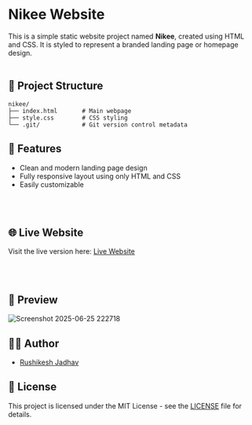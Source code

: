 
# Nikee Website

This is a simple static website project named **Nikee**, created using HTML and CSS. It is styled to represent a branded landing page or homepage design.
<br>
<br>

## 📁 Project Structure

```
nikee/
├── index.html       # Main webpage
├── style.css        # CSS styling
└── .git/            # Git version control metadata
```

## 🚀 Features

- Clean and modern landing page design
- Fully responsive layout using only HTML and CSS
- Easily customizable


<br>
<br>

## 🌐 Live Website

Visit the live version here: [Live Website](https://rushikeshjadhav2004.github.io/Nike_Clone/)

<br>
<br>

## 📸 Preview

![Screenshot 2025-06-25 222718](https://github.com/user-attachments/assets/ba377ab7-0b01-4574-b772-f496514cd065)

## 🧑‍💻 Author

- [Rushikesh Jadhav](https://github.com/RushikeshJadhav2004)

## 📝 License

This project is licensed under the MIT License - see the [LICENSE](LICENSE) file for details.
